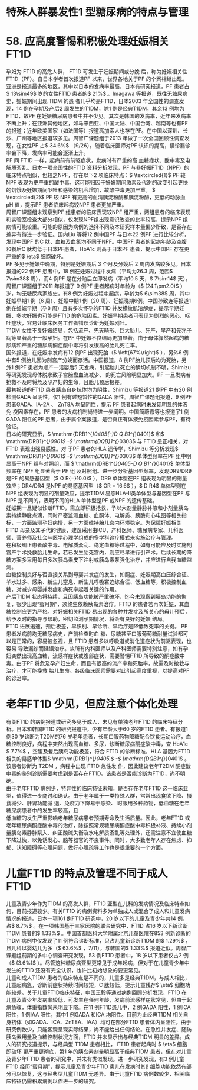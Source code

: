 # 特殊人群暴发性1 型糖尿病的特点与管理  
# 58. 应高度警惕和积极处理妊娠相关FT1D  
孕妇为 FT1D  的高危人群， FT1D  可发生于妊娠期间或分娩 后，称为妊娠相关性FT1D（PF）。自日本学者首次报道PF 以来，世界各地关于PF 的个案相继出现。  
亚洲是报道最多的地区，其中以日本的发病率最高，日本有研究报道，PF 患者占$ 13\sim49$  岁的女性FT1D 患者的$ 21\%$ 。Imagawa  等报道，既往无糖尿病史，妊娠期间出现 TIDM  的患 者几乎均是FT1D，日本2003 年全国性的调查发现，14 例在孕期及产后2 周发生的T1DM，除1 例是经典T1DM，其余13 例均为FT1D，故PF 在妊娠糖尿病患者中并不少见。其次是韩国的发病率，近年来发病率不断上升；在亚洲其他地区，如马来西亚、中国大陆、中国台湾、越南等也有PF 的报道；近年欧美国家（如法国等）报道高加索人也存在PF。在中国以深圳、长  
沙、广州等地区报道较多见。周智广课题组于2013 年做了一次全国回顾性调查发现，在女性PF 占$ 34.6\%$ （9/26）。随着临床医师对PF 认识的提高，误诊漏诊率会下降，发病率可能会逐渐上升。  
PF  同 FT1D  一样，起病前有前驱症状，发病时有严重的高 血糖症状、酸中毒及电解质紊乱。日本一项全国性的FT1D 资料分析发现，PF 与非妊娠FT1D（NPF）的临床特点相似，但较之NPF，存在以下2 项临床特点：$ \textcircled{1}$    PF 较NPF 表现为更严重的酸中毒，这可能归因于妊娠期间激素及代谢的改变引起更快的饥饿及妊娠期间呕吐和感染的机会增加，故酸中毒更加严重。 $ \textcircled{2}$     PF 较 NPF  有更高的血清胰淀粉酶和胰淀粉酶，更低的动脉血 pH 值，提示PF 患者临床起病较NPF 患者更加严重。  
周智广课题组未观察到PF 组患者的临床表现较NPF 组严重，两组患者的临床表现和实验室检查大部分相似，仅发现NPF组出现意识改变的比率较高，提示NPF 组病情可能较重。可能的原因为病例的选择不同及本研究样本量偏少所致，是否存在差异有待进一步验证。国内Liu 等将12 例中国PF 与日本22 例PF 进行比较分析，发现中国PF 的C 肽、血糖及血氯均不同于NPF。中国PF 患者的起病年龄及空腹和餐后C 肽均低于日本PF患者，HbA1c 则高于日本PF 患者，提示中国PF 存在更严重的$ \eta$ 细胞破坏。  
PF  多见于妊娠中晚期，特别是妊娠期后 3  个月及分娩后 2  周内发病较多见。日本报道的22 例PF 患者中，18 例在妊娠过程中发病（平均为26.3 周，范围$ 7\sim38$  周），而4 例PF 是在分勉后立即发病（平均10.5 天，$ 7\sim14$  天）。周智广课题组于2011 年报道了 9 例PF 患者起病时年龄为（$ (24.1\pm2.0)$ ）岁，均无糖尿病家族史，有8 例为妊娠过程中起病，孕龄为$ 6\sim38$  周，其中妊娠早期1 例（6 周）、妊娠中期1 例（20 周）、妊娠晚期6例。中国孙致连等报道1 例在妊娠早期（孕8 周）且有多次怀孕的FT1D 并发横纹肌溶解症，提示早期妊娠、多次妊娠也可能是FT1D 的危险因素。妊娠早期患者可表现为剧烈的恶心、呕吐症状，容易让临床医务工作者错误诊断为妊娠剧吐。  
T1DM 女性不良妊娠结局，包括流产、先天畸形、巨大胎儿、死产、早产和先兆子痫等显著高于一般孕妇。在PF 中妊娠不良结局更加显著，由于母体骤然起病的糖尿病和严重的糖尿病酮症酸中毒将引发很高的胎儿死亡率。  
国外报道，在妊娠中发病有12 例PF 出现死胎（$ \left(67\%\right)$ ），另外6 例中有5 例胎儿因为剖宫产分娩而存活。中国报道，8 例PF胎儿预后均为死胎，另外1 例PF 患者为顺产一活婴后5 天发病，引起胎儿死亡的确切机制不明，Shimizu 等研究发现母体脱水致子宫胎盘血流减少、 的死亡风险明显加大。PF 一旦发病若抢救不及时将危及孕产妇的生命，且胎儿预后极差。  
最初报道的FT1D 患者胰岛自身抗体均为阴性，Shimizu 等报道21 例PF 中有20 例检测GADA 呈阴性，仅1 例有过短暂性的GADA 阳性。周智广课题组报道，9 例PF 患者GADA、IA-2A 、 ZnT8A  均呈阴性，提示 PF  患者起病时未发现明显的体液免 疫因素存在，PF 患者的发病机制尚待进一步阐明。中国简蔚霞等也报道了1 例GADA 阳性的PF 患者，由于属个案报道，是否真正有体液免疫因素参与PF，有待验证。  
日本的研究显示，$ \mathrm{DRB1^{*}0405{-}D Q B1^{*}0401}$     和$ \mathrm{DRB1}^{*}0901$ -$ \mathrm{DQB}1^{*}0303$   与 FT1D  呈正相关，对 FT1D  表现出强易感性。对 于PF 患者的HLA 遗传学，Shimizu 等分析发现$ \mathrm{DRB1}^{*}0901$ -$ \mathrm{DQB}1^{*}0303$  单体型频率在PF 组中明显高于NPF 组与对照组，而 $ \mathrm{DRB1^{*}0405–D Q B1^{*}0401}$      单体型频率在 NPF  组显著高于 PF  组 及对照组。进一步分析基因型频率，发现DR9/DR9 是PF 的易感基因型（$ O R{=}10.0)$ ），DR9 单体型在PF 组表现为明显的剂量效应；DR4/DR4 是NPF 的易感基因型（$ OR = 16.6$ ），$ D R4$  单体型则在NPF 组表现为明显的剂量效应，提示T1DM 易感HLA-Ⅱ类单体型与基因型在PF 与NPF 是不同的，表明不同的HLA 单体型是PF 或NPF 的遗传基础。  
妊娠期一旦疑似诊断FT1D，需立即积极抢救，予以大剂量静脉补液和小剂量胰岛素持续静脉点滴，同时严密监测血糖、血酮体、电解质、胰酶和心电图等相关指标，一方面监测孕妇病情，另一方面维持胎儿宫内环境稳定。为保障妊娠相关FT1D 母亲及其子代的健康，建议采用由ICU、产科医师、糖尿病专家、儿科医师、营养师及社会与医学心理学组成的多学科诊疗模式来实施治疗与管理。  
在积极纠正患者酸中毒、电解质紊乱、稳定血糖等过程中，如有可能应及时实施剖宫产手术挽救胎儿生命，若已发生胎死宫内，则应尽早进行引产术。后续长期的降糖方案多采用每日多次胰岛素皮下注射或胰岛素泵强化治疗，并应进行自我血糖监测。  
血糖控制良好与否直接关系到母婴并发症的发生，如酮症、妊娠期高血压综合征、羊水过多、感染、新生儿窒息、新生儿呼吸窘迫综合征、低血糖等，积极控制血糖，对减少母婴并发症和病死率起着关键的作用。  
产后T1DM 状态将持续，且因胰岛功能被严重破坏，迄今未观察到胰岛功能的恢复，很少出现“蜜月期”，须终生依赖胰岛素治疗。FT1D 的患者若再次妊娠，其血糖控制应更为严格。对妊娠相关FT1D 易出现的各种并发症及所关心的母儿预后，给予及时的指导与帮助，密切监测孕期情况，将会有良好的妊娠 结局。  
FT1D 进展迅速，预后极差，早识别、早诊断、早治疗是降低致死率的关键。 PF  患者发病前均无糖尿病史，产前检查时血 糖、尿糖甚至口服葡萄糖耐量试验都可以是正常的，容易被忽视，且 FT1D  患者多以呼吸道或消化道症状为前驱表现，也容易 导致漏诊而延误治疗。故所有内科医师以及产科医师需要特别注意，如有孕妇突然出现高血糖，流感样症状或腹部症状，需要警惕FT1D 所导致的酮症酸中毒。由于PF 将危及孕产妇生命，而且有很高的流产率和死胎率，故需及时抢救与治疗，才可能挽救 胎儿生命。各级临床医师需要对此引起高度重视，以提高对PF的诊治率。  
#  老年FT1D 少见，但应注意个体化处理  
有关FT1D 的病例报道或研究多见于成人，未见有单独老年FT1D 的临床特征分析。日本和韩国FT1D 的研究报道中，少有年龄大于60 岁的FT1D 患者。有报道1 例30 岁诊断为T2DM的76 岁老年患者，长期口服药物降糖配合饮食运动治疗，血糖控制良好，病程中突然出现高血糖、多尿，诊断糖尿病酮症酸中毒，查 HbA1c  $ 7.7\%$  ，空腹及餐后胰岛功能极差，符合 FT1D 的诊断标准，HLA 基因为FT1D 相关的易感单体型$ \mathrm{DRB1}^{*}0405.$ -$ \mathrm{DQB1^{*}}0401$  。该患者诊断为 T2DM ，病程中出现 FT1D  急性发 作，因此建议老年T2DM 酮症酸中毒的鉴别诊断需要考虑到是否存在FT1D。该患者是否能诊断为FT1D，尚不明确。  
由于老年FT1D 病例少，特异性的临床特征未知，是否存在老年FT1D 这一临床亚型，值得进一步商讨和确认。由于老年属于一类特殊人群，常常出现食欲下降、摄食减少、肝肾功能减 退、免疫力下降易于感染、 时服用多种药物，低血糖在老年糖尿病患者中的发生率较高，且  
低血糖的发生严重影响老年糖尿病患者预期寿命及生活质量。因此，老年FT1D 或老年糖尿病酮症酸中毒的治疗，除按照常规糖尿病酮症酸中毒积极补液、持续小剂量胰岛素静脉泵入、纠正酸碱失衡及水电解质紊乱等处理外，还需注意不宜使血糖下降过快，以免诱发心、脑等器官的不良事件。同时，大多数老年人存在焦虑、抑郁、认知障碍等心理问题，做好心理疏导工作也是很重要的一个方面。  
#  儿童FT1D 的特点及管理不同于成人FT1D  
儿童及青少年作为T1DM 的高发人群，FT1D 亚型在儿科的发病情况及临床特点如何，目前报道较少。有关FT1D 的病例资料多为单独成人或混合了成人和儿童发病情况的报道。日本一项161 例FT1D 研究中，20 岁以下的儿童及青少年共14 例，占$ 8.7\%$ 。在一项韩国基于三家医院的联合研究中，FT1D 占16 岁以下新诊断T1DM 患者的$ 1.33\%$ 。中国首都医科大学附属北京儿童医院在853 例新诊断的T1DM 病例中仅发现了11 例符合诊断标准，只占儿童新诊断T1DM 的$ 1.29\%$ ，且儿科以婴幼儿为多（$ 63.6\%$ ，7/11），与韩国的$ 1.33\%$  报道近似。周智广课题组前期的多中心调查研究发现，53 例FT1D 患者中，18 岁以下患者仅占2 例（$ (3.6\%)$ ）。尽管这种糖尿病亚型更常见于成年起病，但对于在儿童青少年中发生的FT1D 还没有完全认识，也许比初始想象的要更常见。  
儿童和成人T1DM 患者的临床特点是不同的，儿童多是经典T1DM，与成人相比，儿童起病急，诊断前症状持续时间较短，C 肽较低，提示儿童残存$ \eta$  细胞功能较差。关于儿童FT1D临床特征，中国王毅等通过病例回顾分析发现，FT1D 在儿童及青少年发病率较低，可发生在任何年龄，发病前流感样症状常见，但由于起病急骤，体重指数尚未明显下降。在11 例FT1D患儿中，2 例GADA 阳性，1 例ICA 阳性，1 例IAA 阳性，其中1 例GADA 和ICA 均阳性。目前为止经典T1DM 相关自身抗体（如GADA、ICA、ZnT8A、IAA）均可在部分FT1D 患者体内呈阳性。由于研究例数少，只能客观呈现实际结果，尚不能给出任何结论。在急性并发症、随访胰岛素用量及血糖控制状况方面，FT1D 并未显示出与经典T1DM 明显的差异。成人的研究报道提示，与经典型 T1DM  患者相比， FT1D  患者起病时 $ \eta$   细胞即破坏 更严重更彻底，第1 年的胰岛素剂量明显高于经典T1DM 患者，但在对儿童及青少年FT1D 患者的研究中，并未有类似发现。进一步研究发现，有3 例儿童FT1D 经历“蜜月期”，提示儿童及青少年FTID 患儿在发病时其β 细胞功能依然有部分可以恢复，这与经典型儿童T1DM 无差异。由于儿童FT1D 病例数较少，相关临床特征仍需积累病例以作进一步的研究。  
